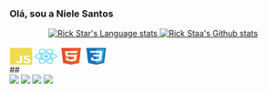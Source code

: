 ### Olá, sou a Niele Santos 

<!--


- 🔭 Atualmente estou trabalhando com Front end
- 🌱 Estudando Design UX/UI, React e JavaScript
- 😄 Pronouns: ela/dela

-->

<div align="center"> 
<a href="https://github.com/anuraghazra/github-readme-stats#gh-dark-mode-only">
<img height=200 src="https://github-readme-stats-git-masterrstaa-rickstaa.vercel.app/api/top-langs/?username=Nysbk&layout=compact&langs_count=10&hide_border=true&role=owner,collaborator&theme=bear&bg_color=000000#gh-dark-mode-only" alt="Rick Star's Language stats" />
</a>
<a href="https://github.com/anuraghazra/github-readme-stats#gh-dark-mode-only">
<img height=200 src="https://github-readme-stats-git-masterrstaa-rickstaa.vercel.app/api?username=Nysbk&show_icons=true&count_private=true&line_height=28&hide_border=true&card_width=450&include_all_commits=true&role=owner,collaborator&exclude_repo=github-readme-stats&theme=bear&bg_color=000000#gh-dark-mode-only" alt="Rick Staa's Github stats" />
</a>
</div>

  
  <div style="display: inline_block"><br>
  <img align="center" alt="Nysbk-Js" height="30" width="40" src="https://raw.githubusercontent.com/devicons/devicon/master/icons/javascript/javascript-plain.svg">
  <img align="center" alt="Nysbk-React" height="30" width="40" src="https://raw.githubusercontent.com/devicons/devicon/master/icons/react/react-original.svg">
  <img align="center" alt="Nysbk-HTML" height="30" width="40" src="https://raw.githubusercontent.com/devicons/devicon/master/icons/html5/html5-original.svg">
  <img align="center" alt="Nysbk-CSS" height="30" width="40" src="https://raw.githubusercontent.com/devicons/devicon/master/icons/css3/css3-original.svg">
</div>
  ##
  <div>
    <a href="(https://www.linkedin.com/in/nielesantos)"target="_blank"><img src="https://img.shields.io/badge/-LinkedIn-%230077B5?style=for-the-badge&logo=linkedin&logoColor=white" target="_blank"></a> 
    <a href="(https://discord.com/channels/@me)" target="_blank"><img src="https://img.shields.io/badge/Discord-7289DA?style=for-the-badge&logo=discord&logoColor=white" target="_blank"></a> 
  <a href = "mailto:nielesantos3003@gmail.com"><img src="https://img.shields.io/badge/-Gmail-%23333?style=for-the-badge&logo=gmail&logoColor=white" target="_blank"></a>
  <a href = "https://wa.me/qr/CWYHJTP2W3GLI1)"><img src="(https://img.shields.io/badge/WhatsApp-25D366?style=for-the-badge&logo=whatsapp&logoColor=white)" target="_blank"></a>
    </div>
